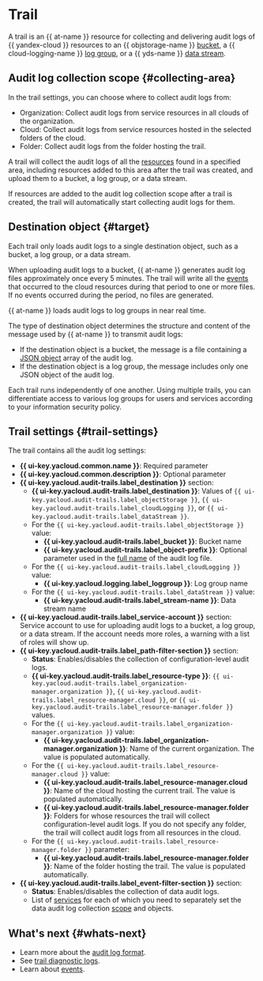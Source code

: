 # Trail

A trail is an {{ at-name }} resource for collecting and delivering audit logs of {{ yandex-cloud }} resources to an {{ objstorage-name }} [bucket](../../storage/concepts/bucket.md), a {{ cloud-logging-name }} [log group](../../logging/concepts/log-group.md), or a {{ yds-name }} [data stream](../../data-streams/concepts/glossary.md#stream-concepts).

## Audit log collection scope {#collecting-area}

In the trail settings, you can choose where to collect audit logs from:
* Organization: Collect audit logs from service resources in all clouds of the organization.
* Cloud: Collect audit logs from service resources hosted in the selected folders of the cloud.
* Folder: Collect audit logs from the folder hosting the trail.

A trail will collect the audit logs of all the [resources](./events.md) found in a specified area, including resources added to this area after the trail was created, and upload them to a bucket, a log group, or a data stream.

If resources are added to the audit log collection scope after a trail is created, the trail will automatically start collecting audit logs for them.

## Destination object {#target}

Each trail only loads audit logs to a single destination object, such as a bucket, a log group, or a data stream.

When uploading audit logs to a bucket, {{ at-name }} generates audit log files approximately once every 5 minutes. The trail will write all the [events](./events.md) that occurred to the cloud resources during that period to one or more files. If no events occurred during the period, no files are generated.

{{ at-name }} loads audit logs to log groups in near real time.

The type of destination object determines the structure and content of the message used by {{ at-name }} to transmit audit logs:
* If the destination object is a bucket, the message is a file containing a [JSON object](./format.md#scheme) array of the audit log.
* If the destination object is a log group, the message includes only one JSON object of the audit log.

Each trail runs independently of one another. Using multiple trails, you can differentiate access to various log groups for users and services according to your information security policy.

## Trail settings {#trail-settings}

The trail contains all the audit log settings:
* **{{ ui-key.yacloud.common.name }}**: Required parameter
* **{{ ui-key.yacloud.common.description }}**: Optional parameter
* **{{ ui-key.yacloud.audit-trails.label_destination }}** section:
   * **{{ ui-key.yacloud.audit-trails.label_destination }}**: Values of `{{ ui-key.yacloud.audit-trails.label_objectStorage }}`, `{{ ui-key.yacloud.audit-trails.label_cloudLogging }}`, or `{{ ui-key.yacloud.audit-trails.label_dataStream }}`.
   * For the `{{ ui-key.yacloud.audit-trails.label_objectStorage }}` value:
      * **{{ ui-key.yacloud.audit-trails.label_bucket }}**: Bucket name
      * **{{ ui-key.yacloud.audit-trails.label_object-prefix }}**: Optional parameter used in the [full name](./format.md#log-file-name) of the audit log file.
   * For the `{{ ui-key.yacloud.audit-trails.label_cloudLogging }}` value:
      * **{{ ui-key.yacloud.logging.label_loggroup }}**: Log group name
   * For the `{{ ui-key.yacloud.audit-trails.label_dataStream }}` value:
      * **{{ ui-key.yacloud.audit-trails.label_stream-name }}**: Data stream name
* **{{ ui-key.yacloud.audit-trails.label_service-account }}** section: Service account to use for uploading audit logs to a bucket, a log group, or a data stream. If the account needs more roles, a warning with a list of roles will show up.
* **{{ ui-key.yacloud.audit-trails.label_path-filter-section }}** section:
   * **Status**: Enables/disables the collection of configuration-level audit logs.
   * **{{ ui-key.yacloud.audit-trails.label_resource-type }}**: `{{ ui-key.yacloud.audit-trails.label_organization-manager.organization }}`, `{{ ui-key.yacloud.audit-trails.label_resource-manager.cloud }}`, or `{{ ui-key.yacloud.audit-trails.label_resource-manager.folder }}` values.
   * For the `{{ ui-key.yacloud.audit-trails.label_organization-manager.organization }}` value:
      * **{{ ui-key.yacloud.audit-trails.label_organization-manager.organization }}**: Name of the current organization. The value is populated automatically.
   * For the `{{ ui-key.yacloud.audit-trails.label_resource-manager.cloud }}` value:
      * **{{ ui-key.yacloud.audit-trails.label_resource-manager.cloud }}**: Name of the cloud hosting the current trail. The value is populated automatically.
      * **{{ ui-key.yacloud.audit-trails.label_resource-manager.folder }}**: Folders for whose resources the trail will collect configuration-level audit logs. If you do not specify any folder, the trail will collect audit logs from all resources in the cloud.
   * For the `{{ ui-key.yacloud.audit-trails.label_resource-manager.folder }}` parameter:
      * **{{ ui-key.yacloud.audit-trails.label_resource-manager.folder }}**: Name of the folder hosting the trail. The value is populated automatically.
* **{{ ui-key.yacloud.audit-trails.label_event-filter-section }}** section:
   * **Status**: Enables/disables the collection of data audit logs.
   * List of [services](../../audit-trails/concepts/events-data-plane.md#services) for each of which you need to separately set the data audit log collection [scope](../../audit-trails/concepts/trail.md#collecting-area) and objects.

## What's next {#whats-next}

* Learn more about the [audit log format](./format.md).
* See [trail diagnostic logs](./diagnostics.md).
* Learn about [events](./events.md).
